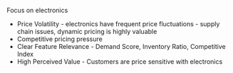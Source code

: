 Focus on electronics

- Price Volatility - electronics have frequent price fluctuations - supply chain issues, dynamic pricing is highly valuable
- Competitive pricing pressure
- Clear Feature Relevance - Demand Score, Inventory Ratio, Competitive Index
- High Perceived Value - Customers are price sensitive with electronics













